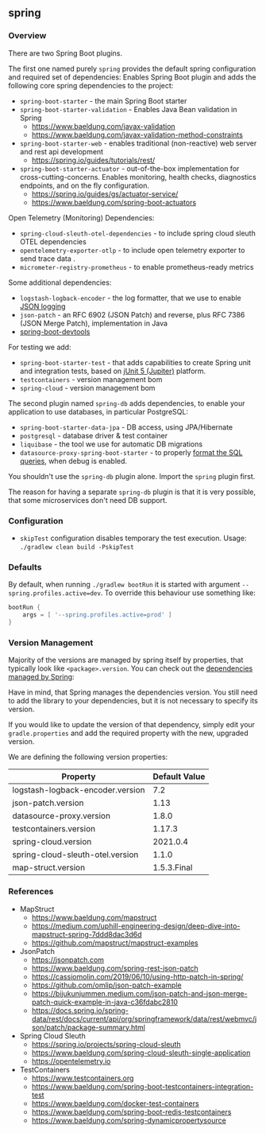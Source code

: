 ## spring
### Overview

There are two Spring Boot plugins.

The first one named purely `spring` provides the default spring configuration and required
set of dependencies:
Enables Spring Boot plugin and adds the following core spring dependencies to the project:
* `spring-boot-starter` - the main Spring Boot starter
* `spring-boot-starter-validation` - Enables Java Bean validation in Spring
    * https://www.baeldung.com/javax-validation
    * https://www.baeldung.com/javax-validation-method-constraints
* `spring-boot-starter-web` - enables traditional (non-reactive) web server and rest api development
    * https://spring.io/guides/tutorials/rest/
* `spring-boot-starter-actuator` - out-of-the-box implementation for cross-cutting-concerns. Enables
  monitoring, health checks, diagnostics endpoints, and on the fly configuration.
    * https://spring.io/guides/gs/actuator-service/
    * https://www.baeldung.com/spring-boot-actuators

Open Telemetry (Monitoring) Dependencies:
* `spring-cloud-sleuth-otel-dependencies` - to include spring cloud sleuth OTEL dependencies
* `opentelemetry-exporter-otlp` - to include open telemetry exporter to send trace data .
* `micrometer-registry-prometheus` - to enable prometheus-ready metrics

Some additional dependencies:
* `logstash-logback-encoder` - the log formatter, that we use to enable [JSON logging](https://github.com/logfellow/logstash-logback-encoder)
* `json-patch` - an RFC 6902 (JSON Patch) and reverse, plus RFC 7386 (JSON Merge Patch),
  implementation in Java
* [spring-boot-devtools](https://docs.spring.io/spring-boot/docs/current/reference/html/using.html#using.devtools)

For testing we add:
* `spring-boot-starter-test` - that adds capabilities to create Spring unit and integration tests,
  based on [jUnit 5 (Jupiter)](https://junit.org/junit5/docs/current/user-guide/) platform.
* `testcontainers` - version management bom
* `spring-cloud` - version management bom

The second plugin named `spring-db` adds dependencies, to enable your application to use
databases, in particular PostgreSQL:
* `spring-boot-starter-data-jpa` - DB access, using JPA/Hibernate
* `postgresql` - database driver & test container
* `liquibase` - the tool we use for automatic DB migrations
* `datasource-proxy-spring-boot-starter` - to properly
  [format the SQL queries](https://vladmihalcea.com/log-sql-spring-boot/), when debug is enabled.

You shouldn't use the `spring-db` plugin alone. Import the `spring` plugin first.

The reason for having a separate `spring-db` plugin is that it is very possible, that some
microservices don't need DB support.

### Configuration
* `skipTest` configuration disables temporary the test execution.
  Usage: `./gradlew clean build -PskipTest`

### Defaults
By default, when running `./gradlew bootRun` it is started with argument
`--spring.profiles.active=dev`. To override this behaviour use something like:

```groovy
bootRun {
    args = [ '--spring.profiles.active=prod' ]
}
```


### Version Management
Majority of the versions are managed by spring itself by properties, that typically look like
`<package>.version`. You can check out the [dependencies
managed by Spring](https://docs.spring.io/spring-boot/docs/current/reference/html/dependency-versions.html#appendix.dependency-versions.properties):

Have in mind, that Spring manages the dependencies version. You still need to add the library
to your dependencies, but it is not necessary to specify its version.

If you would like to update the version of that dependency, simply edit your `gradle.properties`
and add the required property with the new, upgraded version.

We are defining the following version properties:

| Property                         | Default Value |
|----------------------------------|---------------|
| logstash-logback-encoder.version | 7.2           |
| json-patch.version               | 1.13          |
| datasource-proxy.version         | 1.8.0         |
| testcontainers.version           | 1.17.3        |
| spring-cloud.version             | 2021.0.4      |
| spring-cloud-sleuth-otel.version | 1.1.0         |
| map-struct.version               | 1.5.3.Final   |


### References
* MapStruct
  * https://www.baeldung.com/mapstruct
  * https://medium.com/uphill-engineering-design/deep-dive-into-mapstruct-spring-7ddd8dac3d6d
  * https://github.com/mapstruct/mapstruct-examples
* JsonPatch
  * https://jsonpatch.com
  * https://www.baeldung.com/spring-rest-json-patch
  * https://cassiomolin.com/2019/06/10/using-http-patch-in-spring/
  * https://github.com/omlip/json-patch-example
  * https://bijukunjummen.medium.com/json-patch-and-json-merge-patch-quick-example-in-java-c36fdabc2810
  * https://docs.spring.io/spring-data/rest/docs/current/api/org/springframework/data/rest/webmvc/json/patch/package-summary.html
* Spring Cloud Sleuth
  * https://spring.io/projects/spring-cloud-sleuth
  * https://www.baeldung.com/spring-cloud-sleuth-single-application
  * https://opentelemetry.io
* TestContainers
  * https://www.testcontainers.org
  * https://www.baeldung.com/spring-boot-testcontainers-integration-test
  * https://www.baeldung.com/docker-test-containers
  * https://www.baeldung.com/spring-boot-redis-testcontainers
  * https://www.baeldung.com/spring-dynamicpropertysource
